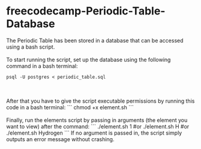 # freecodecamp-Periodic-Table-Database

The Periodic Table has been stored in a database that can be accessed using a bash script.
<br>
<br>
To start running the script, set up the database using the following command in a bash terminal:
```
psql -U postgres < periodic_table.sql
```
<br>
<br>
After that you have to give the script executable permissions by running this code in a bash terminal:
```
chmod +x element.sh
```
<br>
<br>
Finally, run the elements script by passing in arguments (the element you want to view) after the command:
```
./element.sh 1 
#or
./element.sh H
#or
./element.sh Hydrogen
```
If no argument is passed in, the script simply outputs an error message without crashing.
